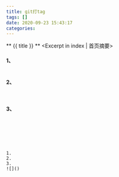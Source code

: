 ```yaml
---
title: git打tag
tags: []
date: 2020-09-23 15:43:17
categories:
---
```

** {{ title }} ** <Excerpt in index | 首页摘要>


<!-- more -->

#### 1、



```java

```
[]()

#### 2、
```java

```

```java

```
[]()

#### 3、


```java

```

```java

```
[]()
```




1. 
2. 
3. 
![]()
